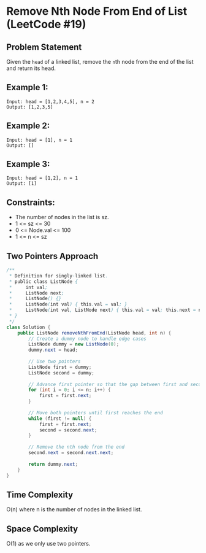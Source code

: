# Remove Nth Node From End of List (LeetCode #19)

## Problem Statement
Given the `head` of a linked list, remove the `n`th node from the end of the list and return its head.

## Example 1:
```
Input: head = [1,2,3,4,5], n = 2
Output: [1,2,3,5]
```

## Example 2:
```
Input: head = [1], n = 1
Output: []
```

## Example 3:
```
Input: head = [1,2], n = 1
Output: [1]
```

## Constraints:
- The number of nodes in the list is sz.
- 1 <= sz <= 30
- 0 <= Node.val <= 100
- 1 <= n <= sz

## Two Pointers Approach
```java
/**
 * Definition for singly-linked list.
 * public class ListNode {
 *     int val;
 *     ListNode next;
 *     ListNode() {}
 *     ListNode(int val) { this.val = val; }
 *     ListNode(int val, ListNode next) { this.val = val; this.next = next; }
 * }
 */
class Solution {
    public ListNode removeNthFromEnd(ListNode head, int n) {
        // Create a dummy node to handle edge cases
        ListNode dummy = new ListNode(0);
        dummy.next = head;
        
        // Use two pointers
        ListNode first = dummy;
        ListNode second = dummy;
        
        // Advance first pointer so that the gap between first and second is n nodes apart
        for (int i = 0; i <= n; i++) {
            first = first.next;
        }
        
        // Move both pointers until first reaches the end
        while (first != null) {
            first = first.next;
            second = second.next;
        }
        
        // Remove the nth node from the end
        second.next = second.next.next;
        
        return dummy.next;
    }
}
```

## Time Complexity
O(n) where n is the number of nodes in the linked list.

## Space Complexity
O(1) as we only use two pointers.